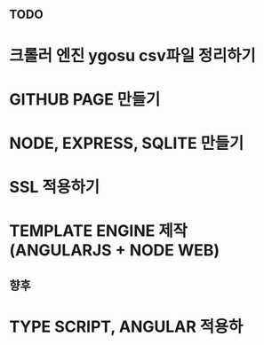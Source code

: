 
## TODO
# 크롤러 엔진 ygosu csv파일 정리하기
# GITHUB PAGE 만들기
# NODE, EXPRESS, SQLITE 만들기
# SSL 적용하기

# TEMPLATE ENGINE 제작(ANGULARJS + NODE WEB)

## 향후
# TYPE SCRIPT, ANGULAR 적용하

 





